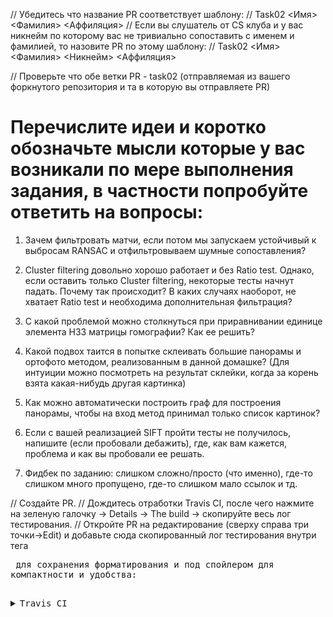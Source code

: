 // Убедитесь что название PR соответствует шаблону:
// Task02 <Имя> <Фамилия> <Аффиляция>
// Если вы слушатель от CS клуба и у вас никнейм по которому вас не тривиально сопоставить с именем и фамилией, то назовите PR по этому шаблону:
// Task02 <Имя> <Фамилия> <Никнейм> <Аффиляция>

// Проверьте что обе ветки PR - task02 (отправляемая из вашего форкнутого репозитория и та в которую вы отправляете PR)

# Перечислите идеи и коротко обозначьте мысли которые у вас возникали по мере выполнения задания, в частности попробуйте ответить на вопросы:

1) Зачем фильтровать матчи, если потом мы запускаем устойчивый к выбросам RANSAC и отфильтровываем шумные сопоставления?

2) Cluster filtering довольно хорошо работает и без Ratio test. Однако, если оставить только Cluster filtering, некоторые тесты начнут падать. Почему так происходит? В каких случаях наоборот, не хватает Ratio test и необходима дополнительная фильтрация?

3) С какой проблемой можно столкнуться при приравнивании единице элемента H33 матрицы гомографии? Как ее решить?

4) Какой подвох таится в попытке склеивать большие панорамы и ортофото методом, реализованным в данной домашке? (Для интуиции можно посмотреть на результат склейки, когда за корень взята какая-нибудь другая картинка)

5) Как можно автоматически построить граф для построения панорамы, чтобы на вход метод принимал только список картинок?

6) Если с вашей реализацией SIFT пройти тесты не получилось, напишите (если пробовали дебажить), где, как вам кажется, проблема и как вы пробовали ее решать.

7) Фидбек по заданию: слишком сложно/просто (что именно), где-то слишком много пропущено, где-то слишком мало ссылок и тд.


// Создайте PR.
// Дождитесь отработки Travis CI, после чего нажмите на зеленую галочку -> Details -> The build -> скопируйте весь лог тестирования.
// Откройте PR на редактирование (сверху справа три точки->Edit) и добавьте сюда скопированный лог тестирования внутри тега <pre> для сохранения форматирования и под спойлером для компактности и удобства:

<details><summary>Travis CI</summary><p>

<pre>
$ ./build/test_sift
$ ./build/test_matching
Running main() from /home/travis/build/PhotogrammetryCourse/PhotogrammetryTasks2021/libs/3rdparty/libgtest/googletest/src/gtest_main.cc
[==========] Running 22 tests from 1 test suite.
[----------] Global test environment set-up.
[----------] 22 tests from SIFT
[ RUN      ] SIFT.MovedTheSameImage
[ORB_OCV] Points detected: 500 -> 500 (in 0.021269 sec)
...
[       OK ] SIFT.HerzJesu19RotateM40 (7730 ms)
[----------] 22 tests from SIFT (12918 ms total)
[----------] Global test environment tear-down
[==========] 22 tests from 1 test suite ran. (12918 ms total)
[  PASSED  ] 22 tests.
...
</pre>

</p></details>
